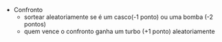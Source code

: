 - Confronto
    - sortear aleatoriamente se é um casco(-1 ponto) ou uma bomba (-2 pontos)
    - quem vence o confronto ganha um turbo (+1 ponto) aleatoriamente